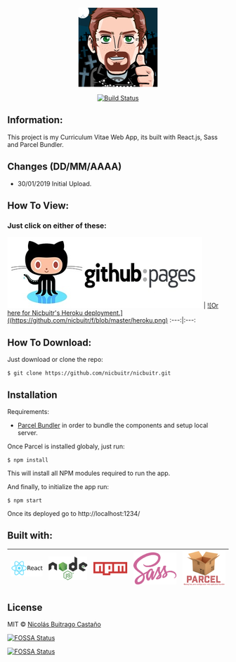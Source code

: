 <p align="center">
    <a href="../../"><img src="https://github.com/nicbuitr/f/blob/master/avatar.png" ></a>
</p>

<p align="center">
    <a href="https://travis-ci.com/nicbuitr/nicbuitr">
        <img src="https://travis-ci.com/nicbuitr/nicbuitr.svg?branch=master" alt="Build Status">
    </a>
</p>

## Information:

This project is my Curriculum Vitae Web App, its built with React.js, Sass and Parcel Bundler.

## Changes (DD/MM/AAAA)

- 30/01/2019 Initial Upload.

## How To View:
### Just click on either of these:

[![Just click here for Nicbuitr on GitHub Pages.](https://github.com/nicbuitr/f/blob/master/github_pages.png)](https://nicbuitr.github.io/nicbuitr/) |
[![Or here for Nicbuitr's Heroku deployment.]((https://github.com/nicbuitr/f/blob/master/heroku.png)](https://nicbuitr.herokuapp.com)
:---:|:---:

## How To Download:

Just download or clone the repo:

    $ git clone https://github.com/nicbuitr/nicbuitr.git

## Installation

Requirements:

- [Parcel Bundler](https://parceljs.org/getting_started.html) in order to bundle the components and setup local server.	

Once Parcel is installed globaly, just run:

    $ npm install

This will install all NPM modules required to run the app.

And finally, to initialize the app run:

    $ npm start

Once its deployed go to http://localhost:1234/

## Built with:

[![React](https://github.com/nicbuitr/f/blob/master/react.png)](https://reactjs.org/)  | [![Node](https://github.com/nicbuitr/f/blob/master/node.png)](https://nodejs.org)    | [![NPM](https://github.com/nicbuitr/f/blob/master/npm.png)](https://www.npmjs.com/) | [![Sass](https://github.com/nicbuitr/f/blob/master/sass.png)](https://sass-lang.com/)  | [![Parcel](https://github.com/nicbuitr/f/blob/master/parcel.png)](https://parceljs.org/)
:---:|:---:|:---:|:---:|:---:


## License

MIT © [Nicolás Buitrago Castaño](https://github.com/nicbuitr)


[![FOSSA Status](https://app.fossa.io/api/projects/git%2Bgithub.com%2Fnicbuitr%2Fnicbuitr.svg?type=shield)](https://app.fossa.io/projects/git%2Bgithub.com%2Fnicbuitr%2Fnicbuitr?ref=badge_shield)

[![FOSSA Status](https://app.fossa.io/api/projects/git%2Bgithub.com%2Fnicbuitr%2Fnicbuitr.svg?type=large)](https://app.fossa.io/projects/git%2Bgithub.com%2Fnicbuitr%2Fnicbuitr?ref=badge_large)

